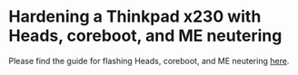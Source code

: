 # Hardening a Thinkpad x230 with Heads, coreboot, and ME neutering

Please find the guide for flashing Heads, coreboot, and ME neutering [here](https://github.com/mfc/flashing-docs/blob/master/walkthrough%20for%20flashing%20heads%20on%20an%20x230.md).
